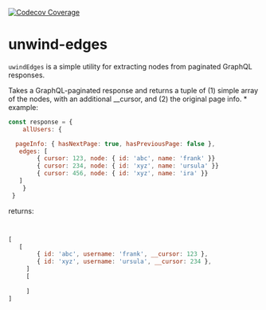 [![Codecov Coverage](https://img.shields.io/codecov/c/github/good-idea/unwind-edges/master.svg?style=flat-square)](https://codecov.io/gh/good-idea/unwind-edges/)

# unwind-edges

`uwindEdges` is a simple utility for extracting nodes from paginated GraphQL responses.


Takes a GraphQL-paginated response and returns a tuple of (1) simple array of the nodes,
with an additional __cursor, and (2) the original page info.
 *
example:

```js
const response = {
	allUsers: {

  pageInfo: { hasNextPage: true, hasPreviousPage: false },
   edges: [
 		{ cursor: 123, node: { id: 'abc', name: 'frank' }}
 		{ cursor: 234, node: { id: 'xyz', name: 'ursula' }}
 		{ cursor: 456, node: { id: 'xyz', name: 'ira' }}
   ]
	}
 }

```

returns:

```js


[
   [
 		{ id: 'abc', username: 'frank', __cursor: 123 },
 		{ id: 'xyz', username: 'ursula', __cursor: 234 },
	 ]
	 [
		 		
	 ]
]
```
 
